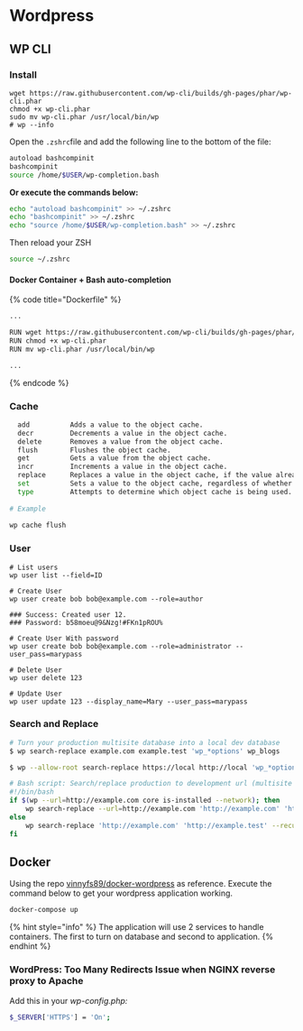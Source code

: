 # Wordpress

## WP CLI

### Install

```text
wget https://raw.githubusercontent.com/wp-cli/builds/gh-pages/phar/wp-cli.phar
chmod +x wp-cli.phar
sudo mv wp-cli.phar /usr/local/bin/wp
# wp --info
```

Open the `.zshrc`file and add the following line to the bottom of the file:

```bash
autoload bashcompinit
bashcompinit
source /home/$USER/wp-completion.bash
```

**Or execute the commands below:**

```bash
echo "autoload bashcompinit" >> ~/.zshrc 
echo "bashcompinit" >> ~/.zshrc 
echo "source /home/$USER/wp-completion.bash" >> ~/.zshrc 
```

Then reload your ZSH

```bash
source ~/.zshrc
```

#### Docker Container + Bash auto-**completion**

{% code title="Dockerfile" %}
```bash
...

RUN wget https://raw.githubusercontent.com/wp-cli/builds/gh-pages/phar/wp-cli.phar
RUN chmod +x wp-cli.phar
RUN mv wp-cli.phar /usr/local/bin/wp

...
```
{% endcode %}

### Cache

```bash
  add          Adds a value to the object cache.
  decr         Decrements a value in the object cache.
  delete       Removes a value from the object cache.
  flush        Flushes the object cache.
  get          Gets a value from the object cache.
  incr         Increments a value in the object cache.
  replace      Replaces a value in the object cache, if the value already exists.
  set          Sets a value to the object cache, regardless of whether it already exists.
  type         Attempts to determine which object cache is being used.
  
# Example
  
wp cache flush
```

### User

```text
# List users
wp user list --field=ID

# Create User
wp user create bob bob@example.com --role=author

### Success: Created user 12.
### Password: b58moeu@9&Nzg!#FKn1pROU%

# Create User With password
wp user create bob bob@example.com --role=administrator --user_pass=marypass

# Delete User
wp user delete 123

# Update User
wp user update 123 --display_name=Mary --user_pass=marypass
```

### Search and Replace

```bash
# Turn your production multisite database into a local dev database
$ wp search-replace example.com example.test 'wp_*options' wp_blogs

$ wp --allow-root search-replace https://local http://local 'wp_*options'

# Bash script: Search/replace production to development url (multisite compatible)
#!/bin/bash
if $(wp --url=http://example.com core is-installed --network); then
    wp search-replace --url=http://example.com 'http://example.com' 'http://example.test' --recurse-objects --network --skip-columns=guid --skip-tables=wp_users
else
    wp search-replace 'http://example.com' 'http://example.test' --recurse-objects --skip-columns=guid --skip-tables=wp_users
fi
```

## Docker

Using the repo [vinnyfs89/docker-wordpress](https://github.com/vinnyfs89/docker-wordpress) as reference. Execute the command below to get your wordpress application working.

```bash
docker-compose up
```

{% hint style="info" %}
The application will use 2 services to handle containers. The first to turn on database and second to application.
{% endhint %}

### WordPress: Too Many Redirects Issue when NGINX reverse proxy to Apache

Add this in your _wp-config.php:_

```bash
$_SERVER['HTTPS'] = 'On';
```

